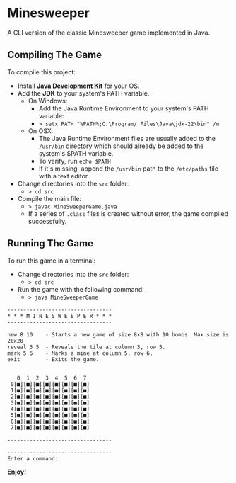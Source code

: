 # Minesweeper
A CLI version of the classic Minesweeper game implemented in Java.


## Compiling The Game

To compile this project:<br>
- Install **<a href="https://www.oracle.com/java/technologies/downloads/#java11-windows">Java Development Kit</a>** for your OS.
- Add the **JDK** to your system's PATH variable.
	- On Windows: 
		- Add the Java Runtime Environment to your system's PATH variable:
		- `> setx PATH "%PATH%;C:\Program/ Files\Java\jdk-22\bin" /m`
	- On OSX:
		- The Java Runtime Environment files are usually added to the `/usr/bin` directory which should already be added to the system's $PATH variable.
		- To verify, run `echo $PATH`
		- If it's missing, append the `/usr/bin` path to the `/etc/paths` file with a text editor.
- Change directories into the `src` folder:
	- `> cd src`
- Compile the main file:
	- `> javac MineSweeperGame.java`
	- If a series of `.class` files is created without error, the game compiled successfully.

## Running The Game

To run this game in a terminal:<br>
- Change directories into the `src` folder:
	- `> cd src`
- Run the game with the following command:
	- `> java MineSweeperGame`

```
---------------------------------
* * * M I N E S W E E P E R * * *
---------------------------------

new 8 10    - Starts a new game of size 8x8 with 10 bombs. Max size is 20x20
reveal 3 5  - Reveals the tile at column 3, row 5.
mark 5 6    - Marks a mine at column 5, row 6.
exit        - Exits the game.


   0  1  2  3  4  5  6  7
 0[■][■][■][■][■][■][■][■]
 1[■][■][■][■][■][■][■][■]
 2[■][■][■][■][■][■][■][■]
 3[■][■][■][■][■][■][■][■]
 4[■][■][■][■][■][■][■][■]
 5[■][■][■][■][■][■][■][■]
 6[■][■][■][■][■][■][■][■]
 7[■][■][■][■][■][■][■][■]

---------------------------------

---------------------------------
Enter a command:

```

**Enjoy!**
